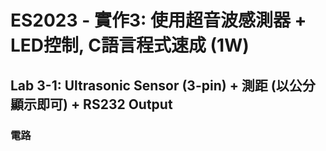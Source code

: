 # ES2023 - 實作3: 使用超音波感測器 + LED控制, C語言程式速成 (1W)

## Lab 3-1: Ultrasonic Sensor (3-pin) + 測距 (以公分顯示即可) + RS232 Output

### 電路
